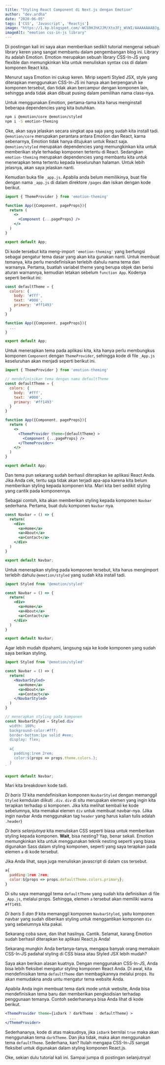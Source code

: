 ```yaml
---
title: "Styling React Component di Next.js dengan Emotion"
author: "dev.ardha"
date: "2020-06-05"
tags: ['CSS', 'Javascript', 'Reactjs']
image: "https://1.bp.blogspot.com/-WCS9HJhKJJM/Xto3Fj_WVWI/AAAAAAAABJg/TVD3dHg2HqUs6bMJFYne1Lhqic-57LRpwCNcBGAsYHQ/s1600/EmotionJs.png"
imageAlt: "emotion css-in-js library"
---
```

Di postingan kali ini saya akan memberikan sedikit tutorial mengenai sebuah library keren yang sangat membantu dalam pengembangan blog ini. Library itu adalah Emotion. Emotion merupakan sebuah library CSS-In-JS yang flexible dan memungkinkan kita untuk menuliskan syntax css di dalam komponen React kita.

Menurut saya Emotion ini cukup keren. Mirip seperti Styled JSX, style yang diterapkan menggunakan CSS-In-JS ini hanya akan berpengaruh ke komponen tersebut, dan tidak akan bercampur dengan komponen lain, sehingga anda tidak akan dibuat pusing dalam pemilihan nama class-nya.

Untuk menggunakan Emotion, pertama-tama kita harus menginstall beberapa dependencies yang kita butuhkan.
```bash
npm i @emotion/core @emotion/styled
npm i -S emotion-theming
```

Oke, akan saya jelaskan secara singkat apa saja yang sudah kita install tadi. `@emotion/core` merupakan perantara antara Emotion dan React, karna sebenarnya, Emotion tidak hanya ditujukan untuk React saja. `@emotion/styled` merupakan dependencies yang memungkinkan kita untuk memberikan style terhadap komponen tertentu di React. Sedangkan `emotion-theming` merupakan dependencies yang membantu kita untuk menerapkan tema tertentu kepada keseluruhan halaman. Untuk lebih jelasnya, akan saya jelaskan nanti.

Kemudian buka file `_app.js`. Apabila anda belum memilikinya, buat file dengan nama `_app.js` di dalam direktore `/pages` dan isikan dengan kode berikut.
```jsx
import { ThemeProvider } from 'emotion-theming'

function App({Component, pageProps}){
  return (
    <>
      <Component {...pageProps} />
    </>
  )
}

export default App;
```

Di kode tersebut kita meng-import `'emotion-theming'` yang berfungsi sebagai pengatur tema dasar yang akan kita gunakan nanti. Untuk membuat temanya, kita perlu mendefinisikan terlebih dahulu nama tema dan warnanya. Pertama, buatlah variabel theme yang berupa objek dan berisi aturan warnannya, kemudian letakan sebelum `function App`. Kodenya seperti berikut ini:

```jsx
const defaultTheme = {
  colors: {
    body: '#fff',
    text: '#000',
    primary: '#ff1493'
  }
}

function App({Component, pageProps}){
  ...
}

export default App;
```

Untuk menerapkan tema pada aplikasi kita, kita hanya perlu membungkus komponen `Component` dengan `ThemeProvider`, sehingga kode di file `_App.js` keseluruhan akan menjadi seperti berikut ini.

```jsx
import { ThemeProvider } from 'emotion-theming'

// mendefinisikan tema dengan nama defaultTheme
const defaultTheme = {
  colors: {
    body: '#fff',
    text: '#000',
    primary: '#ff1493'
  }
}

function App({Component, pageProps}){
  return (
    <>
      <ThemeProvider theme={defaultTheme} >
        <Component {...pageProps} />
      </ThemeProvider>
    </>
  )
}

export default App;
```

Dan tema pun sekarang sudah berhasil diterapkan ke aplikasi React Anda. Jika Anda cek, tentu saja tidak akan terjadi apa-apa karena kita belum memberikan styling kepada komponen kita. Mari kita beri sedikit styling yang cantik pada komponennya.

Sebagai contoh, kita akan memberikan styling kepada komponen `Navbar` sederhana. Pertama, buat dulu komponen `Navbar` nya.

```jsx
const Navbar = () => {
  return(
    <div>
      <a>Home</a>
      <a>About</a>
      <a>Contact</a>
    </div>
  )
}

export default Navbar;
```

Untuk menerapkan styling pada komponen tersebut, kita harus mengimport terlebih dahulu `@emotion/styled` yang sudah kita install tadi.

```jsx
import Styled from '@emotion/styled'

const Navbar = () => {
  return(
    <div>
      <a>Home</a>
      <a>About</a>
      <a>Contact</a>
    </div>
  )
}

export default Navbar;
```

Agar lebih mudah dipahami, langsung saja ke kode komponen yang sudah saya berikan styling.

```jsx
import Styled from '@emotion/styled'

const Navbar = () => {
  return(
    <NavbarStyled>
      <a>Home</a>
      <a>About</a>
      <a>Contact</a>
    </NavbarStyled>
  )
}

// menerapkan styling pada komponen
const NavbarStyled = Styled.div`
  width: 100%;
  background-color:#fff;
  border-bottom:1px solid #eee;
  display: flex;
  
  a{
    padding:1rem 2rem;
    color:${props => props.theme.colors.};
  }
`

export default Navbar;
```

Mari kita breakdown kode tadi.

*Di baris 13* kita mendefinisikan komponen `NavbarStyled` dengan memanggil `Styled` kemduian diikuti `.div`. `div` di situ merupakan elemen yang ingin kita terapkan terhadap si komponen. Jika kita melihat kembali ke kode sebelumnya, kita memakai elemen `div` untuk membuat navbar-nya. (Jika ingin navbar Anda menggunakan tag `header` yang harus kalian tulis adalah `.header`)

*Di baris selanjutnya* kita menuliskan CSS seperti biasa untuk memberikan styling kepada komponen. **Wait**, bisa nesting? Yap, benar sekali. Emotion memungkinkan kita untuk menggunakan teknik nesting seperti yang biasa digunakan Sass dalam styling komponen, seperti yang saya terapkan pada elemen `a` di kode tersebut.

Jika Anda lihat, saya juga menuliskan javascript di dalam css tersebut.

```jsx
a{
  padding:1rem 2rem;
  color:${props => props.defaultTheme.colors.primary};
}
```

Di situ saya memanggil tema `defaultTheme` yang sudah kita definisikan di file `_App.js`, melalui props. Sehingga, elemen `a` tersebut akan memiliki warna `#ff1493`.

*Di baris 5 dan 9* kita memanggil komponen `NavbarStyled`, yaitu komponen navbar yang sudah diberikan styling untuk menggantikan komponen `div` yang sebelumnya kita pakai.

Sekarang coba save, dan lihat hasilnya. Cantik. Selamat, karang Emotion sudah berhasil diterapkan ke aplikasi React.js Anda!

Sekarang mungkin Anda bertanya-tanya, mengapa banyak orang memakain CSS-In-JS padahal styling di CSS biasa atau Styled JSX lebih mudah?

Saya akan berikan alasan kuatnya. Dengan menggunakan CSS-In-JS, Anda bisa lebih fleksibel mengatur styling komponen React Anda. Di awal, kita mendefinisikan tema `defaultTheme` dan membagikannya melalui props. Itu akan memudakna anda untu mengatur tema website Anda.

Apabila Anda ingin membuat tema dark mode untuk website, Anda bisa mendefinisikan tema baru dan memberikan pengkodisian terhadap penggunaan temanya. Contoh sederhananya bisa Anda lihat di kode berikut.

```jsx
<ThemeProvider theme={isDark ? darkTheme : defaultTheme} >
  ...
</ThemeProvider>
```

Sederhananya, kode di atas maksudnya, jika `isDark` bernilai `true` maka akan menggunakan tema `darkTheme`. Dan jika tidak, maka akan menggunakan tema `defaultTheme`. Sederhana, kan? Itulah mengapa CSS-In-JS sangat fleksibel untuk digunakan dalam styling komponen React.js.

Oke, sekian dulu tutorial kali ini. Sampai jumpa di postingan selanjutnya!
